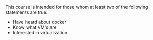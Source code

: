 This course is intended for those whom at least two of the following statements are true:
- Have heard about docker
- Know what VM's are
- Interested in virtualization

